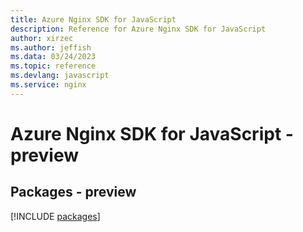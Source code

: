```yaml
---
title: Azure Nginx SDK for JavaScript
description: Reference for Azure Nginx SDK for JavaScript
author: xirzec
ms.author: jeffish
ms.data: 03/24/2023
ms.topic: reference
ms.devlang: javascript
ms.service: nginx
---
```

# Azure Nginx SDK for JavaScript - preview
## Packages - preview
[!INCLUDE [packages](nginx-index.md)]